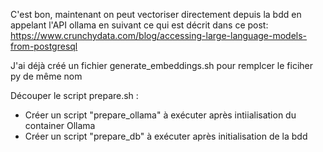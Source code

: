 C'est bon, maintenant on peut vectoriser directement depuis la bdd en appelant l'API
ollama en suivant ce qui est décrit dans ce post: https://www.crunchydata.com/blog/accessing-large-language-models-from-postgresql

J'ai déjà créé un fichier generate_embeddings.sh pour remplcer le ficiher py de même nom

Découper le script prepare.sh :
- Créer un script "prepare_ollama" à exécuter après intiialisation du container Ollama
- Créer un script "prepare_db" à exécuter après initialisation de la bdd
